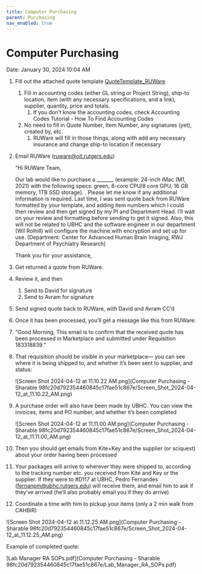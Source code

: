```yaml
---
title: Computer Purchasing
parent: Purchasing
nav_enabled: true 
---
```


# Computer Purchasing

Date: January 30, 2024 10:04 AM

1.  Fill out the attached quote template [QuoteTemplate_RUWare](https://rutgers.box.com/s/xwg624y4e0q8myielwz2452xb8ms0ibs)
    1. Fill in accounting codes (either GL string or Project String), ship-to location, item (with any necessary specifications, and a link), supplier, quantity, price and totals. 
        1. If you don’t know the accounting codes, check Accounting Codes Tutorial - How To Find Accounting Codes
    2. No need to fill in Quote Number, Item Number, any signatures (yet), created by, etc.
        1. RUWare will fill in those things, along with add any necessary insurance and change ship-to location if necessary
2. Email RUWare ([ruware@oit.rutgers.edu](mailto:ruware@oit.rutgers.edu)) 
    
    “Hi RUWare Team,
    
    Our lab would like to purchase a _______ (example: 24-inch iMac (M1, 2021) with the following specs: green, 8-core CPU/8 core GPU, 16 GB memory, 1TB SSD storage). . Please let me know if any additional information is required. Last time, I was sent quote back from RUWare formatted by your template, and adding item numbers which I could then review and then get signed by my PI and Department Head. I’ll wait on your review and formatting before sending to get it signed.
    Also, this will not be related to UBHC and the software engineer in our department (Wil Rolhill) will configure the machine with encryption and set up for use. (Department: Center for Advanced Human Brain Imaging, RWJ Department of Psychiatry Research)
    
    Thank you for your assistance,
    
3. Get returned a quote from RUWare. 
4. Review it, and then
    1. Send to David for signature
    2. Send to Avram for signature
5. Send signed quote back to RUWare, with David and Avram CC’d
6. Once it has been processed, you’ll get a message like this from RUWare:

1. “Good Morning, This email is to confirm that the received quote has been processed in Marketplace and submitted under Requisition 183318839.”
2. That requisition should be visible in your marketplace— you can see where it is being shipped to, and whether it’s been sent to supplier, and status: 
    
    ![Screen Shot 2024-04-12 at 11.10.22 AM.png](Computer Purchasing - Sharable 98fc20d792354460845c17fae51c867e/Screen_Shot_2024-04-12_at_11.10.22_AM.png)
    
3.  A purchase order will also have been made by UBHC. You can view the invoices, items and PO number, and whether it’s been completed
    
    ![Screen Shot 2024-04-12 at 11.11.00 AM.png](Computer Purchasing - Sharable 98fc20d792354460845c17fae51c867e/Screen_Shot_2024-04-12_at_11.11.00_AM.png)
    
4. Then you should get emails from Kite+Key and the supplier (or sciquest) about your order having been processed

8. Your packages will arrive to wherever they were shipped to, according to the tracking number etc. you received from Kite and Key or the supplier. If they were to #D117 at UBHC, Pedro Fernandes ([fernanpm@ubhc.rutgers.edu](mailto:fernanpm@ubhc.rutgers.edu)) will receive them, and email him to ask if they’ve arrived (he’ll also probably email you if they do arrive)

1. Coordinate a time with him to pickup your items (only a 2 min walk from CAHBIR)

![Screen Shot 2024-04-12 at 11.12.25 AM.png](Computer Purchasing - Sharable 98fc20d792354460845c17fae51c867e/Screen_Shot_2024-04-12_at_11.12.25_AM.png)

Example of completed quote:

[Lab Manager RA SOPs.pdf](Computer Purchasing - Sharable 98fc20d792354460845c17fae51c867e/Lab_Manager_RA_SOPs.pdf)